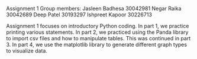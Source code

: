 Assignment 1
Group members:
Jasleen Badhesa 30042981
Negar Raika 30042689
Deep Patel 30193297
Ishpreet Kapoor 30226713

Assignment 1 focuses on introductory Python coding. In part 1, we practice printing various statements. In part 2, we practiced using the Panda library to import csv files and how to manipulate tables. This was continued in part 3. In part 4, we use the matplotlib library to generate different graph types to visualize data. 
